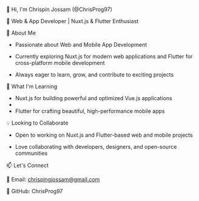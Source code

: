 👋 Hi, I'm Chrispin Jossam (@ChrisProg97)

🚀 Web & App Developer | Nuxt.js & Flutter Enthusiast

👀 About Me

- Passionate about Web and Mobile App Development

- Currently exploring Nuxt.js for modern web applications and Flutter for cross-platform mobile development

- Always eager to learn, grow, and contribute to exciting projects

🌱 What I'm Learning

- Nuxt.js for building powerful and optimized Vue.js applications
- 
- Flutter for crafting beautiful, high-performance mobile apps

💡 Looking to Collaborate

- Open to working on Nuxt.js and Flutter-based web and mobile projects

- Love collaborating with developers, designers, and open-source communities

📫 Let's Connect

📧 Email: chrispingjossam@gmail.com

🔗 GitHub: ChrisProg97

<!---
ChrisProg97/ChrisProg97 is a ✨ special ✨ repository because its `README.md` (this file) appears on your GitHub profile.
You can click the Preview link to take a look at your changes.
--->
